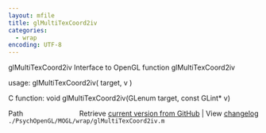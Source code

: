 ```yaml
---
layout: mfile
title: glMultiTexCoord2iv
categories:
  - wrap
encoding: UTF-8
---
```


glMultiTexCoord2iv  Interface to OpenGL function glMultiTexCoord2iv

usage:  glMultiTexCoord2iv( target, v )

C function:  void glMultiTexCoord2iv(GLenum target, const GLint\* v)


<div class="code_header" style="text-align:right;">
  <span style="float:left;">Path&nbsp;&nbsp;</span> <span class="counter">Retrieve <a href=
  "https://raw.github.com/Psychtoolbox-3/Psychtoolbox-3/beta/./PsychOpenGL/MOGL/wrap/glMultiTexCoord2iv.m">current version from GitHub</a> | View <a href=
  "https://github.com/Psychtoolbox-3/Psychtoolbox-3/commits/beta/./PsychOpenGL/MOGL/wrap/glMultiTexCoord2iv.m">changelog</a></span>
</div>
<div class="code">
  <code>./PsychOpenGL/MOGL/wrap/glMultiTexCoord2iv.m</code>
</div>

